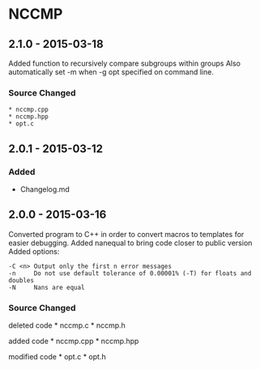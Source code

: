 
# NCCMP

## 2.1.0 - 2015-03-18
Added function to recursively compare subgroups within groups
Also automatically set -m when -g opt specified on command line.

### Source Changed
    * nccmp.cpp
    * nccmp.hpp
    * opt.c
    
## 2.0.1 - 2015-03-12
### Added
  * Changelog.md

## 2.0.0 - 2015-03-16

Converted program to C++ in order to convert macros to templates for easier debugging.
Added nanequal to bring code closer to public version
Added options:
    
    -C <n> Output only the first n error messages
    -n     Do not use default tolerance of 0.00001% (-T) for floats and doubles
    -N     Nans are equal 

### Source Changed
  deleted code
    * nccmp.c
    * nccmp.h
  
  added code
    * nccmp.cpp
    * nccmp.hpp
    
  modified code
    * opt.c
    * opt.h